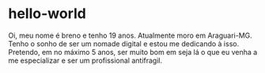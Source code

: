# hello-world
Oi, meu nome é breno e tenho 19 anos.
Atualmente moro em Araguari-MG.
Tenho o sonho de ser um nomade digital e estou me dedicando à isso.
Pretendo, em no máximo 5 anos, ser muito bom em seja lá o que eu venha a me especializar e ser um profissional antifragil.
